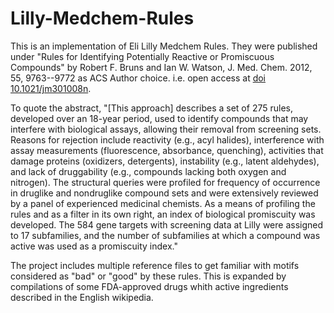 Lilly-Medchem-Rules
===================

This is an implementation of Eli Lilly Medchem Rules.  They were
published under "Rules for Identifying Potentially Reactive or
Promiscuous Compounds" by Robert F. Bruns and Ian W. Watson,
J. Med. Chem. 2012, 55, 9763--9772 as ACS Author choice. i.e. open
access at [doi 10.1021/jm301008n](https://doi.org/10.1021/jm301008n).


To quote the abstract, "[This approach] describes a set of 275 rules,
developed over an 18-year period, used to identify compounds that may
interfere with biological assays, allowing their removal from
screening sets. Reasons for rejection include reactivity (e.g., acyl
halides), interference with assay measurements (fluorescence,
absorbance, quenching), activities that damage proteins (oxidizers,
detergents), instability (e.g., latent aldehydes), and lack of
druggability (e.g., compounds lacking both oxygen and nitrogen). The
structural queries were profiled for frequency of occurrence in
druglike and nondruglike compound sets and were extensively reviewed
by a panel of experienced medicinal chemists. As a means of profiling
the rules and as a filter in its own right, an index of biological
promiscuity was developed. The 584 gene targets with screening data at
Lilly were assigned to 17 subfamilies, and the number of subfamilies
at which a compound was active was used as a promiscuity index."

The project includes multiple reference files to get familiar with
motifs considered as "bad" or "good" by these rules.  This is expanded
by compilations of some FDA-approved drugs whith active ingredients
described in the English wikipedia.

